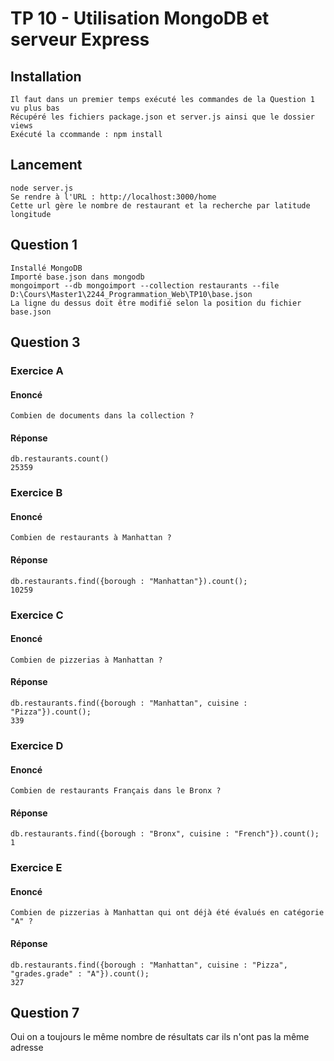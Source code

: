 # TP 10 - Utilisation MongoDB et serveur Express
## Installation
    Il faut dans un premier temps exécuté les commandes de la Question 1 vu plus bas
    Récupéré les fichiers package.json et server.js ainsi que le dossier views
    Exécuté la ccommande : npm install
## Lancement
    node server.js
    Se rendre à l'URL : http://localhost:3000/home
    Cette url gère le nombre de restaurant et la recherche par latitude longitude
## Question 1
    Installé MongoDB
    Importé base.json dans mongodb
    mongoimport --db mongoimport --collection restaurants --file D:\Cours\Master1\2244_Programmation_Web\TP10\base.json
    La ligne du dessus doit être modifié selon la position du fichier base.json
## Question 3
### Exercice A
#### Enoncé 
    Combien de documents dans la collection ?
#### Réponse
    db.restaurants.count()
    25359
### Exercice B
#### Enoncé 
    Combien de restaurants à Manhattan ?
#### Réponse
    db.restaurants.find({borough : "Manhattan"}).count();
    10259
### Exercice C
#### Enoncé 
    Combien de pizzerias à Manhattan ? 
#### Réponse
    db.restaurants.find({borough : "Manhattan", cuisine : "Pizza"}).count();
    339
### Exercice D
#### Enoncé 
    Combien de restaurants Français dans le Bronx ?
#### Réponse
    db.restaurants.find({borough : "Bronx", cuisine : "French"}).count();
    1
### Exercice E
#### Enoncé 
    Combien de pizzerias à Manhattan qui ont déjà été évalués en catégorie "A" ? 
#### Réponse
    db.restaurants.find({borough : "Manhattan", cuisine : "Pizza", "grades.grade" : "A"}).count();
    327
## Question 7
Oui on a toujours le même nombre de résultats car ils n'ont pas la même adresse